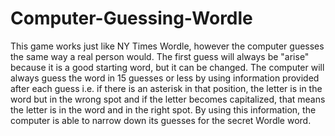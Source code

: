 # Computer-Guessing-Wordle
This game works just like NY Times Wordle, however the computer guesses the same way a real person would. The first guess will always be "arise" because it is a good starting word, but it can be changed. The computer will always guess the word in 15 guesses or less by using information provided after each guess i.e. if there is an asterisk in that position, the letter is in the word but in the wrong spot and if the letter becomes capitalized, that means the letter is in the word and in the right spot. By using this information, the computer is able to narrow down its guesses for the secret Wordle word.
